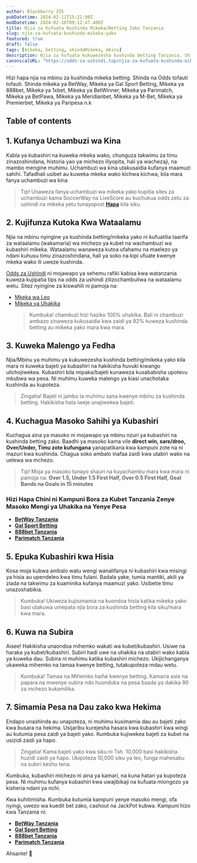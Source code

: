 ```yaml
---
author: Blackberry 255
pubDatetime: 2024-02-11T15:22:00Z
modDatetime: 2024-02-16T09:12:47.400Z
title: Njia za Kufuata Kushinda Mikeka/Betting Zako Tanzania
slug: njia-za-kufuata-kushinda-mikeka-yako
featured: true
draft: false
tags: [mikeka, betting, shindaMikeka, mbinu]
description: Njia za kufuata kukuwezesha kushinda betting Tanzania. Shinda mikeka kila mara unapoweka bet zako Tanzania
canonicalURL: "https://odds-za-ushindi.top/njia-za-kufuata-kushinda-mikeka-yako"
---
```


Hizi hapa njia na mbinu za kushinda mikeka betting. Shinda na Odds tofauti tofauti. Shinda mikeka ya BetWay, Mikeka ya Gal Sport Betting, Mikeka ya 888bet, Mikeka ya 1xbet, Mikeka ya BetWinner, Mikeka ya Parimatch, Mikeka ya BetPawa, Mikeka ya Meridianbet, Mikeka ya M-Bet, Mikeka ya Premierbet, Mikeka ya Paripesa n.k

## Table of contents

## 1. Kufanya Uchambuzi wa Kina

Kabla ya kubashiri na kuweka mkeka wako, chunguza takwimu za timu zinazoshindana, historia yao ya michezo iliyopita, hali ya wachezaji, na mambo mengine muhimu. Uchambuzi wa kina utakusaidia kufanya maamuzi sahihi. Tafadhali usibet au kuweka mkeka wako kichwa kichwa, kila mara fanya uchambuzi wa kina

> Tip! Unaweza fanya uchambuzi wa mikeka yako kupitia sites za uchambuzi kama SoccerWay na LiveScore au kuchukua odds zetu za ushindi na mikeka yetu tunayopost [**Hapa**](/) kila siku.

## 2. Kujifunza Kutoka Kwa Wataalamu

Njia na mbinu nyingine ya kushinda betting/mikeka yako ni kufuatilia taarifa za wataalamu (wakamaria) wa michezo ya kubet na wachambuzi wa kubashiri mikeka. Wataalamu wanaweza kutoa ufahamu na maelezo ya ndani kuhusu timu zinazoshindana, hali ya soko na kipi ufuate kwenye mkeka wako ili uweze kushinda.

[Odds za Ushindi](/) ni mojawapo ya sehemu rafiki kabisa kwa watanzania kuweza kujipatia tips na odds za ushindi zilizochambuliwa na wataalamu wetu. Sitez nyingine za kiswahili ni pamoja na:

- [Mkeka wa Leo](https://mkekawaleo.com)
- [Mikeka ya Uhakika](https://mikekayauhakika.com)
  > Kumbuka! chambuzi hizi haziko 100% uhakika. Bali ni chambuzi ambazo zinaweza kukusaidia kwa zaidi ya 92% kuweza kushinda betting au mikeka yako mara kwa mara.

## 3. Kuweka Malengo ya Fedha

Njia/Mbinu ya muhimu ya kukuwezesha kushinda betting/mikeka yako kila mara ni kuweka bajeti ya kubashiri na hakikisha huvuki kiwango ulichojiwekea. Kubashiri bila mipaka/bajeti kunaweza kusababisha upotevu mkubwa wa pesa. Ni muhimu kuweka malengo ya kiasi unachotaka kushinda au kupoteza.

> Zingatia! Bajeti ni jambo la muhimu sana kwenye mbinu za kushinda betting. Hakikisha hata iweje unajiwekea bajeti.

## 4. Kuchagua Masoko Sahihi ya Kubashiri

Kuchagua aina ya masoko ni mojawapo ya mbinu nzuri ya kubashiri na kushinda betting zako. Baadhi ya masoko kama vile **direct win, sare/droo, Over/Under, Timu zote kufungana** yanapatikana kwa kampuni zote na ni mazuri kwa kushinda. Chagua soko ambalo inafaa zaidi kwa utabiri wako na uelewa wa mchezo.

> Tip! Moja ya masoko tunayo shauri na kuyachambu mara kwa mara ni pamoja na: **Over 1.5, Under 1.5 First Half, Over 0.5 First Half, Goal Bands na Goals in 15 minutes**

### Hizi Hapa Chini ni Kampuni Bora za Kubet Tanzania Zenye Masoko Mengi ya Uhakika na Yenye Pesa

- [**BetWay Tanzania**](http://bet-link.top/betway/register)
- [**Gal Sport Betting**](http://bet-link.top/gsb/register)
- [**888bet Tanzania**](http://bet-link.top/88bet/register)
- [**Parimatch Tanzania**](http://bet-link.top/pmatch/register)

## 5. Epuka Kubashiri kwa Hisia

Kosa moja kubwa ambalo watu wengi wanalifanya ni kubashiri kwa misingi ya hisia au upendeleo kwa timu fulani. Badala yake, tumia mantiki, akili ya ziada na takwimu za kuaminika kufanya maamuzi yako. Usibetie timu unazoshabikia.

> Kumbuka! Ukiweza kujisimamia na kuondoa hisia katika mikeka yako basi utakuwa umepata njia bora za kushinda betting kila siku/mara kwa mara.

## 6. Kuwa na Subira

Aisee! Hakikisha unaondoa mihemko wakati wa kubet/kubashiri. Usiwe na haraka ya kubet/kubashiri. Subiri hadi uwe na uhakika na utabiri wako kabla ya kuweka dau. Subira ni muhimu katika kubashiri michezo. Ukijichanganya ukaweka mihemko na tamaa kwenye betting, tutakupoteza mdau wetu.

> Kumbuka! Tamaa na Mihemko haifai kwenye betting. Kamaria asie na papara na mwenye subira ndo huondoka na pesa baada ya dakika 90 za mchezo kukamilika.

## 7. Simamia Pesa na Dau zako kwa Hekima

Endapo unashinda au unapoteza, ni muhimu kusimamia dau au bajeti zako kwa busara na hekima. Usijaribu kurejesha hasara kwa kubashiri kwa wingi au kutumia pesa zaidi ya bajeti yako. Kumbuka kujiwekea bajeti za kubet na usizidi zaidi ya hapo.

> Zingatia! Kama bajeti yako kwa siku ni Tsh. 10,000 basi hakikisha huzidi zaidi ya hapo. Ukipoteza 10,000 siku ya leo, funga mahesabu na subiri kesho tena.

Kumbuka, kubashiri michezo ni aina ya kamari, na kuna hatari ya kupoteza pesa. Ni muhimu kufanya kubashiri kwa uwajibikaji na kufuata miongozo ya kisheria ndani ya nchi.

Kwa kuhitimisha. Kumbuka kutumia kampuni yenye masoko mengi, ofa nyingi, uwezo wa kuedit bet zako, cashout na JackPot kubwa. Kampuni hizo kwa Tanzania ni:

- [**BetWay Tanzania**](http://bet-link.top/betway/register)
- [**Gal Sport Betting**](http://bet-link.top/gsb/register)
- [**888bet Tanzania**](http://bet-link.top/88bet/register)
- [**Parimatch Tanzania**](http://bet-link.top/pmatch/register)

Ahsante! 🙏
